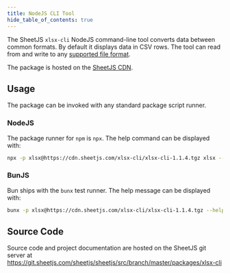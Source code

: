```yaml
---
title: NodeJS CLI Tool
hide_table_of_contents: true
---
```


The SheetJS `xlsx-cli` NodeJS command-line tool converts data between common
formats. By default it displays data in CSV rows. The tool can read from and
write to any [supported file format](/docs/miscellany/formats).

The package is hosted on the [SheetJS CDN](https://cdn.sheetjs.com/xlsx-cli/).

## Usage

The package can be invoked with any standard package script runner.

### NodeJS

The package runner for `npm` is `npx`. The help command can be displayed with:

```bash
npx -p xlsx@https://cdn.sheetjs.com/xlsx-cli/xlsx-cli-1.1.4.tgz xlsx --help
```

### BunJS

Bun ships with the `bunx` test runner. The help message can be displayed with:

```bash
bunx -p xlsx@https://cdn.sheetjs.com/xlsx-cli/xlsx-cli-1.1.4.tgz --help
```

## Source Code

Source code and project documentation are hosted on the SheetJS git server at
https://git.sheetjs.com/sheetjs/sheetjs/src/branch/master/packages/xlsx-cli
